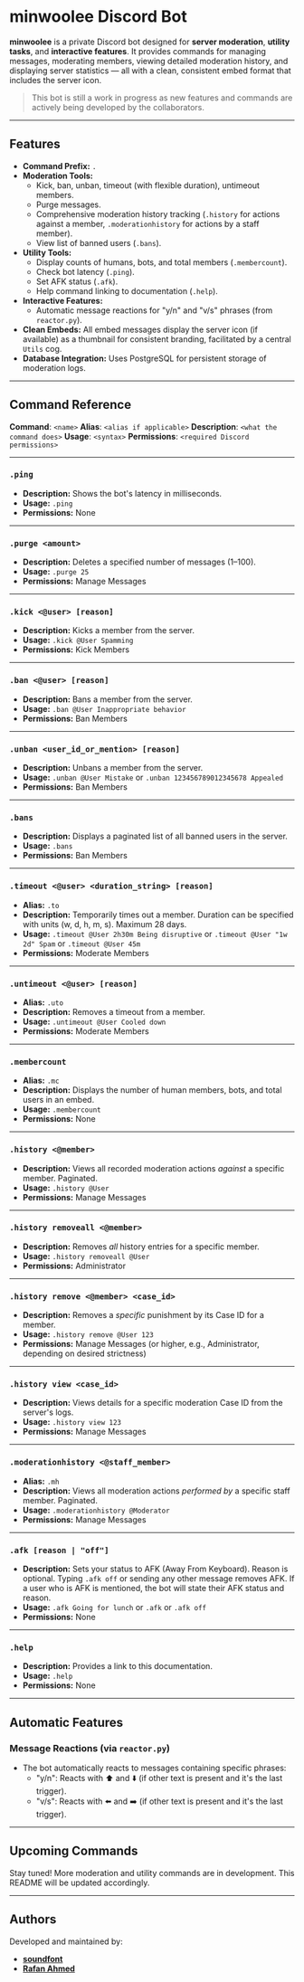 # minwoolee Discord Bot

**minwoolee** is a private Discord bot designed for **server moderation**, **utility tasks**, and **interactive features**. It provides commands for managing messages, moderating members, viewing detailed moderation history, and displaying server statistics — all with a clean, consistent embed format that includes the server icon.

> This bot is still a work in progress as new features and commands are actively being developed by the collaborators.

---

## Features

-   **Command Prefix:** `.`
-   **Moderation Tools:**
    -   Kick, ban, unban, timeout (with flexible duration), untimeout members.
    -   Purge messages.
    -   Comprehensive moderation history tracking (`.history` for actions against a member, `.moderationhistory` for actions by a staff member).
    -   View list of banned users (`.bans`).
-   **Utility Tools:**
    -   Display counts of humans, bots, and total members (`.membercount`).
    -   Check bot latency (`.ping`).
    -   Set AFK status (`.afk`).
    -   Help command linking to documentation (`.help`).
-   **Interactive Features:**
    -   Automatic message reactions for "y/n" and "v/s" phrases (from `reactor.py`).
-   **Clean Embeds:** All embed messages display the server icon (if available) as a thumbnail for consistent branding, facilitated by a central `Utils` cog.
-   **Database Integration:** Uses PostgreSQL for persistent storage of moderation logs.

---

## Command Reference

**Command**: `<name>`
**Alias**: `<alias if applicable>`
**Description**: `<what the command does>`
**Usage**: `<syntax>`
**Permissions**: `<required Discord permissions>`

---

### `.ping`

-   **Description:** Shows the bot's latency in milliseconds.
-   **Usage:** `.ping`
-   **Permissions:** None

---

### `.purge <amount>`

-   **Description:** Deletes a specified number of messages (1–100).
-   **Usage:** `.purge 25`
-   **Permissions:** Manage Messages

---

### `.kick <@user> [reason]`

-   **Description:** Kicks a member from the server.
-   **Usage:** `.kick @User Spamming`
-   **Permissions:** Kick Members

---

### `.ban <@user> [reason]`

-   **Description:** Bans a member from the server.
-   **Usage:** `.ban @User Inappropriate behavior`
-   **Permissions:** Ban Members

---

### `.unban <user_id_or_mention> [reason]`

-   **Description:** Unbans a member from the server.
-   **Usage:** `.unban @User Mistake` or `.unban 123456789012345678 Appealed`
-   **Permissions:** Ban Members

---

### `.bans`

-   **Description:** Displays a paginated list of all banned users in the server.
-   **Usage:** `.bans`
-   **Permissions:** Ban Members

---

### `.timeout <@user> <duration_string> [reason]`

-   **Alias:** `.to`
-   **Description:** Temporarily times out a member. Duration can be specified with units (w, d, h, m, s). Maximum 28 days.
-   **Usage:** `.timeout @User 2h30m Being disruptive` or `.timeout @User "1w 2d" Spam` or `.timeout @User 45m`
-   **Permissions:** Moderate Members

---

### `.untimeout <@user> [reason]`

-   **Alias:** `.uto`
-   **Description:** Removes a timeout from a member.
-   **Usage:** `.untimeout @User Cooled down`
-   **Permissions:** Moderate Members

---

### `.membercount`

-   **Alias:** `.mc`
-   **Description:** Displays the number of human members, bots, and total users in an embed.
-   **Usage:** `.membercount`
-   **Permissions:** None

---

### `.history <@member>`

-   **Description:** Views all recorded moderation actions *against* a specific member. Paginated.
-   **Usage:** `.history @User`
-   **Permissions:** Manage Messages

---

### `.history removeall <@member>`

-   **Description:** Removes *all* history entries for a specific member.
-   **Usage:** `.history removeall @User`
-   **Permissions:** Administrator

---

### `.history remove <@member> <case_id>`

-   **Description:** Removes a *specific* punishment by its Case ID for a member.
-   **Usage:** `.history remove @User 123`
-   **Permissions:** Manage Messages (or higher, e.g., Administrator, depending on desired strictness)

---

### `.history view <case_id>`

-   **Description:** Views details for a specific moderation Case ID from the server's logs.
-   **Usage:** `.history view 123`
-   **Permissions:** Manage Messages

---

### `.moderationhistory <@staff_member>`

-   **Alias:** `.mh`
-   **Description:** Views all moderation actions *performed by* a specific staff member. Paginated.
-   **Usage:** `.moderationhistory @Moderator`
-   **Permissions:** Manage Messages

---

### `.afk [reason | "off"]`

-   **Description:** Sets your status to AFK (Away From Keyboard). Reason is optional. Typing `.afk off` or sending any other message removes AFK. If a user who is AFK is mentioned, the bot will state their AFK status and reason.
-   **Usage:** `.afk Going for lunch` or `.afk` or `.afk off`
-   **Permissions:** None

---

### `.help`

-   **Description:** Provides a link to this documentation.
-   **Usage:** `.help`
-   **Permissions:** None

---

## Automatic Features

### Message Reactions (via `reactor.py`)

-   The bot automatically reacts to messages containing specific phrases:
    -   "y/n": Reacts with ⬆️ and ⬇️ (if other text is present and it's the last trigger).
    -   "v/s": Reacts with ⬅️ and ➡️ (if other text is present and it's the last trigger).

---

## Upcoming Commands

Stay tuned! More moderation and utility commands are in development. This README will be updated accordingly.

---

## Authors

Developed and maintained by:

-   [**soundfont**](https://github.com/soundfont)
-   [**Rafan Ahmed**](https://github.com/RafanAhmed)
